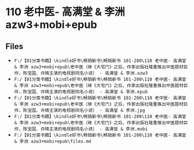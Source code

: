 # 110 老中医- 高满堂 & 李洲 azw3+mobi+epub

## Files

- `F:/【01分类书籍】\kindle好书\畅销新书\畅销新书 101-200\110 老中医- 高满堂 & 李洲 azw3+mobi+epub\老中医（继《大宅门》之后，作家出版社隆重推出中医题材巨作，陈宝国、许晴主演的电视剧同名小说） - 高满堂 & 李洲.azw3`
- `F:/【01分类书籍】\kindle好书\畅销新书\畅销新书 101-200\110 老中医- 高满堂 & 李洲 azw3+mobi+epub\老中医（继《大宅门》之后，作家出版社隆重推出中医题材巨作，陈宝国、许晴主演的电视剧同名小说） - 高满堂 & 李洲.epub`
- `F:/【01分类书籍】\kindle好书\畅销新书\畅销新书 101-200\110 老中医- 高满堂 & 李洲 azw3+mobi+epub\老中医（继《大宅门》之后，作家出版社隆重推出中医题材巨作，陈宝国、许晴主演的电视剧同名小说） - 高满堂 & 李洲.jpg`
- `F:/【01分类书籍】\kindle好书\畅销新书\畅销新书 101-200\110 老中医- 高满堂 & 李洲 azw3+mobi+epub\老中医（继《大宅门》之后，作家出版社隆重推出中医题材巨作，陈宝国、许晴主演的电视剧同名小说） - 高满堂 & 李洲.mobi`
- `F:/【01分类书籍】\kindle好书\畅销新书\畅销新书 101-200\110 老中医- 高满堂 & 李洲 azw3+mobi+epub\files.md`
